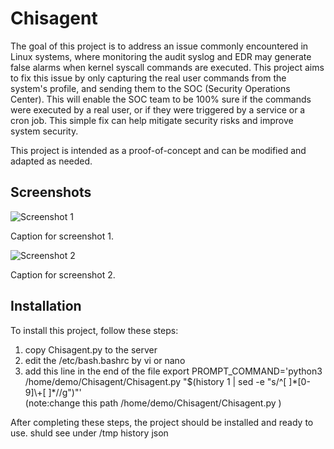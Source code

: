 <h1>Chisagent</h1>

<p>The goal of this project is to address an issue commonly encountered in Linux systems, where monitoring the audit syslog and EDR may generate false alarms when kernel syscall commands are executed. This project aims to fix this issue by only capturing the real user commands from the system's profile, and sending them to the SOC (Security Operations Center). This will enable the SOC team to be 100% sure if the commands were executed by a real user, or if they were triggered by a service or a cron job. This simple fix can help mitigate security risks and improve system security.</p>

<p>This project is intended as a proof-of-concept and can be modified and adapted as needed.</p>

<h2>Screenshots</h2>

<img src="screenshot1.png" alt="Screenshot 1">
<p>Caption for screenshot 1.</p>

<img src="screenshot2.png" alt="Screenshot 2">
<p>Caption for screenshot 2.</p>

<h2>Installation</h2>

<p>To install this project, follow these steps:</p>

<ol>
  <li>copy Chisagent.py to the server</li>
  <li>edit the /etc/bash.bashrc by vi or nano</li>
  <li>add this line in the end of the file 
  export PROMPT_COMMAND='python3 /home/demo/Chisagent/Chisagent.py "$(history 1 | sed -e "s/^[ ]*[0-9]\+[ ]*//g")"' </li>
  (note:change this path /home/demo/Chisagent/Chisagent.py )
</ol>

<p>After completing these steps, the project should be installed and ready to use. shuld see under /tmp history json</p>
